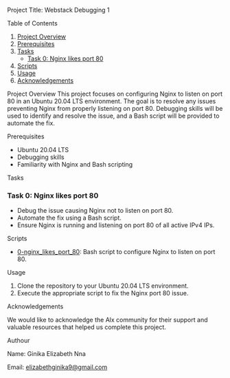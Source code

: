 Project Title: Webstack Debugging 1

Table of Contents
1. [Project Overview](#project-overview)
2. [Prerequisites](#prerequisites)
3. [Tasks](#tasks)
    - [Task 0: Nginx likes port 80](#task-0-nginx-likes-port-80)
4. [Scripts](#scripts)
5. [Usage](#usage)
6. [Acknowledgements](#acknowledgements)

Project Overview
This project focuses on configuring Nginx to listen on port 80 in an Ubuntu 20.04 LTS environment. The goal is to resolve any issues preventing Nginx from properly listening on port 80. Debugging skills will be used to identify and resolve the issue, and a Bash script will be provided to automate the fix.

Prerequisites
- Ubuntu 20.04 LTS
- Debugging skills
- Familiarity with Nginx and Bash scripting

Tasks

### Task 0: Nginx likes port 80
- Debug the issue causing Nginx not to listen on port 80.
- Automate the fix using a Bash script.
- Ensure Nginx is running and listening on port 80 of all active IPv4 IPs.

Scripts

- [0-nginx_likes_port_80](/0-nginx_likes_port_80): Bash script to configure Nginx to listen on port 80.

Usage

1. Clone the repository to your Ubuntu 20.04 LTS environment.
2. Execute the appropriate script to fix the Nginx port 80 issue.

Acknowledgements

We would like to acknowledge the Alx community for their support and valuable resources that helped us complete this project. 

Authour

Name: Ginika Elizabeth Nna

Email: elizabethginika9@gmail.com
